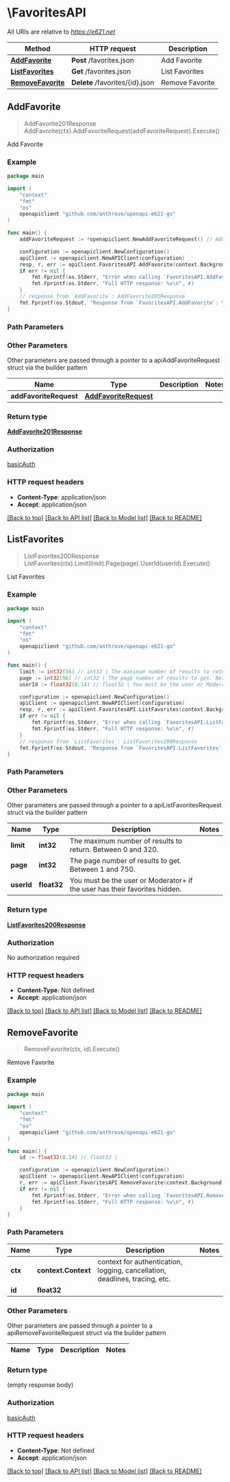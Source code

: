 # \FavoritesAPI

All URIs are relative to *https://e621.net*

Method | HTTP request | Description
------------- | ------------- | -------------
[**AddFavorite**](FavoritesAPI.md#AddFavorite) | **Post** /favorites.json | Add Favorite
[**ListFavorites**](FavoritesAPI.md#ListFavorites) | **Get** /favorites.json | List Favorites
[**RemoveFavorite**](FavoritesAPI.md#RemoveFavorite) | **Delete** /favorites/{id}.json | Remove Favorite



## AddFavorite

> AddFavorite201Response AddFavorite(ctx).AddFavoriteRequest(addFavoriteRequest).Execute()

Add Favorite

### Example

```go
package main

import (
	"context"
	"fmt"
	"os"
	openapiclient "github.com/anthrove/openapi-e621-go"
)

func main() {
	addFavoriteRequest := *openapiclient.NewAddFavoriteRequest() // AddFavoriteRequest |  (optional)

	configuration := openapiclient.NewConfiguration()
	apiClient := openapiclient.NewAPIClient(configuration)
	resp, r, err := apiClient.FavoritesAPI.AddFavorite(context.Background()).AddFavoriteRequest(addFavoriteRequest).Execute()
	if err != nil {
		fmt.Fprintf(os.Stderr, "Error when calling `FavoritesAPI.AddFavorite``: %v\n", err)
		fmt.Fprintf(os.Stderr, "Full HTTP response: %v\n", r)
	}
	// response from `AddFavorite`: AddFavorite201Response
	fmt.Fprintf(os.Stdout, "Response from `FavoritesAPI.AddFavorite`: %v\n", resp)
}
```

### Path Parameters



### Other Parameters

Other parameters are passed through a pointer to a apiAddFavoriteRequest struct via the builder pattern


Name | Type | Description  | Notes
------------- | ------------- | ------------- | -------------
 **addFavoriteRequest** | [**AddFavoriteRequest**](AddFavoriteRequest.md) |  | 

### Return type

[**AddFavorite201Response**](AddFavorite201Response.md)

### Authorization

[basicAuth](../README.md#basicAuth)

### HTTP request headers

- **Content-Type**: application/json
- **Accept**: application/json

[[Back to top]](#) [[Back to API list]](../README.md#documentation-for-api-endpoints)
[[Back to Model list]](../README.md#documentation-for-models)
[[Back to README]](../README.md)


## ListFavorites

> ListFavorites200Response ListFavorites(ctx).Limit(limit).Page(page).UserId(userId).Execute()

List Favorites

### Example

```go
package main

import (
	"context"
	"fmt"
	"os"
	openapiclient "github.com/anthrove/openapi-e621-go"
)

func main() {
	limit := int32(56) // int32 | The maximum number of results to return. Between 0 and 320. (optional)
	page := int32(56) // int32 | The page number of results to get. Between 1 and 750. (optional)
	userId := float32(8.14) // float32 | You must be the user or Moderator+ if the user has their favorites hidden. (optional)

	configuration := openapiclient.NewConfiguration()
	apiClient := openapiclient.NewAPIClient(configuration)
	resp, r, err := apiClient.FavoritesAPI.ListFavorites(context.Background()).Limit(limit).Page(page).UserId(userId).Execute()
	if err != nil {
		fmt.Fprintf(os.Stderr, "Error when calling `FavoritesAPI.ListFavorites``: %v\n", err)
		fmt.Fprintf(os.Stderr, "Full HTTP response: %v\n", r)
	}
	// response from `ListFavorites`: ListFavorites200Response
	fmt.Fprintf(os.Stdout, "Response from `FavoritesAPI.ListFavorites`: %v\n", resp)
}
```

### Path Parameters



### Other Parameters

Other parameters are passed through a pointer to a apiListFavoritesRequest struct via the builder pattern


Name | Type | Description  | Notes
------------- | ------------- | ------------- | -------------
 **limit** | **int32** | The maximum number of results to return. Between 0 and 320. | 
 **page** | **int32** | The page number of results to get. Between 1 and 750. | 
 **userId** | **float32** | You must be the user or Moderator+ if the user has their favorites hidden. | 

### Return type

[**ListFavorites200Response**](ListFavorites200Response.md)

### Authorization

No authorization required

### HTTP request headers

- **Content-Type**: Not defined
- **Accept**: application/json

[[Back to top]](#) [[Back to API list]](../README.md#documentation-for-api-endpoints)
[[Back to Model list]](../README.md#documentation-for-models)
[[Back to README]](../README.md)


## RemoveFavorite

> RemoveFavorite(ctx, id).Execute()

Remove Favorite

### Example

```go
package main

import (
	"context"
	"fmt"
	"os"
	openapiclient "github.com/anthrove/openapi-e621-go"
)

func main() {
	id := float32(8.14) // float32 | 

	configuration := openapiclient.NewConfiguration()
	apiClient := openapiclient.NewAPIClient(configuration)
	r, err := apiClient.FavoritesAPI.RemoveFavorite(context.Background(), id).Execute()
	if err != nil {
		fmt.Fprintf(os.Stderr, "Error when calling `FavoritesAPI.RemoveFavorite``: %v\n", err)
		fmt.Fprintf(os.Stderr, "Full HTTP response: %v\n", r)
	}
}
```

### Path Parameters


Name | Type | Description  | Notes
------------- | ------------- | ------------- | -------------
**ctx** | **context.Context** | context for authentication, logging, cancellation, deadlines, tracing, etc.
**id** | **float32** |  | 

### Other Parameters

Other parameters are passed through a pointer to a apiRemoveFavoriteRequest struct via the builder pattern


Name | Type | Description  | Notes
------------- | ------------- | ------------- | -------------


### Return type

 (empty response body)

### Authorization

[basicAuth](../README.md#basicAuth)

### HTTP request headers

- **Content-Type**: Not defined
- **Accept**: application/json

[[Back to top]](#) [[Back to API list]](../README.md#documentation-for-api-endpoints)
[[Back to Model list]](../README.md#documentation-for-models)
[[Back to README]](../README.md)

